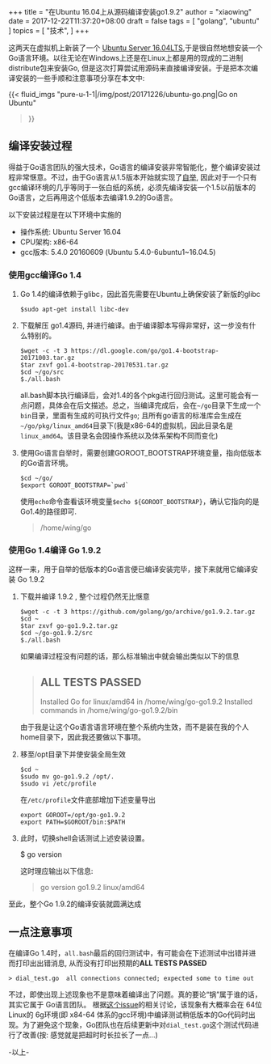 +++
title = "在Ubuntu 16.04上从源码编译安装go1.9.2"
author = "xiaowing"
date = 2017-12-22T11:37:20+08:00
draft = false
tags =  [
    "golang",
    "ubuntu"
    ]
topics = [
    "技术",
]
+++

这两天在虚拟机上新装了一个 [Ubuntu Server 16.04LTS](http://releases.ubuntu.com/16.04/),于是很自然地想安装一个Go语言环境。以往无论在Windows上还是在Linux上都是用的现成的二进制distribute包来安装Go, 但是这次打算尝试用源码来直接编译安装。于是把本次编译安装的一些手顺和注意事项分享在本文中:

{{< fluid_imgs
  "pure-u-1-1|/img/post/20171226/ubuntu-go.png|Go on Ubuntu"
>}}



<!--more-->

## 编译安装过程

得益于Go语言团队的强大技术，Go语言的编译安装非常智能化，整个编译安装过程非常惬意。不过，由于Go语言从1.5版本开始就实现了[自举](http://www.cnblogs.com/lidyan/p/6727184.html), 因此对于一个只有gcc编译环境的几乎等同于一张白纸的系统，必须先编译安装一个1.5以前版本的Go语言，之后再用这个低版本去编译1.9.2的Go语言。

以下安装过程是在以下环境中实施的

* 操作系统: Ubuntu Server 16.04
* CPU架构:  x86-64
* gcc版本:  5.4.0 20160609 (Ubuntu 5.4.0-6ubuntu1~16.04.5)

### 使用gcc编译Go 1.4

1. Go 1.4的编译依赖于glibc，因此首先需要在Ubuntu上确保安装了新版的glibc

    ````shell
    $sudo apt-get install libc-dev
	````


2. 下载解压 go1.4源码, 并进行编译。由于编译脚本写得非常好，这一步没有什么特别的。

	````shell
	$wget -c -t 3 https://dl.google.com/go/go1.4-bootstrap-20171003.tar.gz 
	$tar zxvf go1.4-bootstrap-20170531.tar.gz
	$cd ~/go/src
	$./all.bash
	````

	all.bash脚本执行编译后，会对1.4的各个pkg进行回归测试。这里可能会有一点问题，具体会在后文描述。总之，当编译完成后，会在`~/go`目录下生成一个`bin`目录，里面有生成的可执行文件`go`; 且所有go语言的标准库会生成在`~/go/pkg/linux_amd64`目录下(我是x86-64的虚拟机，因此目录名是`linux_amd64`。该目录名会因操作系统以及体系架构不同而变化)


3. 使用Go语言自举时，需要创建GOROOT_BOOTSTRAP环境变量，指向低版本的Go语言环境。

	````shell
	$cd ~/go/
	$export GOROOT_BOOTSTRAP=`pwd`
	````

	使用`echo`命令查看该环境变量`$echo ${GOROOT_BOOTSTRAP}`，确认它指向的是Go1.4的路径即可.

	> /home/wing/go

### 使用Go 1.4编译 Go 1.9.2

这样一来，用于自举的低版本的Go语言便已编译安装完毕，接下来就用它编译安装 Go 1.9.2


1. 下载并编译 1.9.2 , 整个过程仍然无比惬意

	````shell
	$wget -c -t 3 https://github.com/golang/go/archive/go1.9.2.tar.gz
	$cd ~
	$tar zxvf go-go1.9.2.tar.gz
	$cd ~/go-go1.9.2/src
	$./all.bash
	````

	如果编译过程没有问题的话，那么标准输出中就会输出类似以下的信息

	> ALL TESTS PASSED
	> ---
	> Installed Go for linux/amd64 in /home/wing/go-go1.9.2
	> Installed commands in /home/wing/go-go1.9.2/bin

    由于我是让这个Go语言语言环境在整个系统内生效，而不是装在我的个人home目录下，因此我还要做以下事项。
	
2. 移至/opt目录下并使安装全局生效

	````shell
	$cd ~
	$sudo mv go-go1.9.2 /opt/.
	$sudo vi /etc/profile
	````

	在`/etc/profile`文件底部增加下述变量导出

	````shell
	export GOROOT=/opt/go-go1.9.2
	export PATH=$GOROOT/bin:$PATH
	````

3. 此时，切换shell会话测试上述安装设置。

	$ go version

	这时理应输出以下信息:
	
	> go version go1.9.2 linux/amd64

至此，整个Go 1.9.2的编译安装就圆满达成

## 一点注意事项

在编译Go 1.4时，`all.bash`最后的回归测试中，有可能会在下述测试中出错并进而打印出出错消息, 从而没有打印出预期的**ALL TESTS PASSED**

    > dial_test.go  all connections connected; expected some to time out

不过，即使出现上述现象也不是意味着编译出了问题。真的要论“锅”属于谁的话，其实它属于 Go语言团队。 根据[这个issue](https://github.com/golang/go/issues/3307)的相关讨论，该现象有大概率会在 64位Linux的 6g环境(即 x84-64 体系的gcc环境)中编译测试稍低版本的Go代码时出现。为了避免这个现象，Go团队也在后续更新中对`dial_test.go`这个测试代码进行了改善(按: 感觉就是把超时时长拉长了一点...)

-以上-
